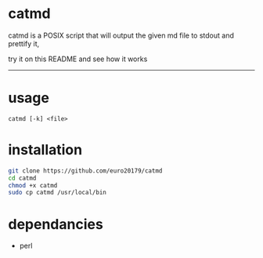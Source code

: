 # catmd
catmd is a POSIX script that will output the given md file to stdout and prettify it,

try it on this README and see how it works

---

# usage

`catmd [-k] <file>`

# installation

```sh
git clone https://github.com/euro20179/catmd
cd catmd
chmod +x catmd
sudo cp catmd /usr/local/bin
```

# dependancies
* perl

